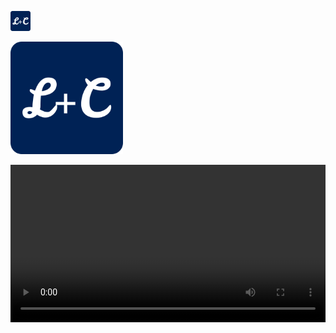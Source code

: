 ![favicon-32x32.png](favicon-32x32.png)

![apple-touch-icon.png](apple-touch-icon.png)

<video controls width="100%">
  <source src="Reactive_Dreams.mp4" type="video/mp4">
  Your browser does not support the video tag.
</video>